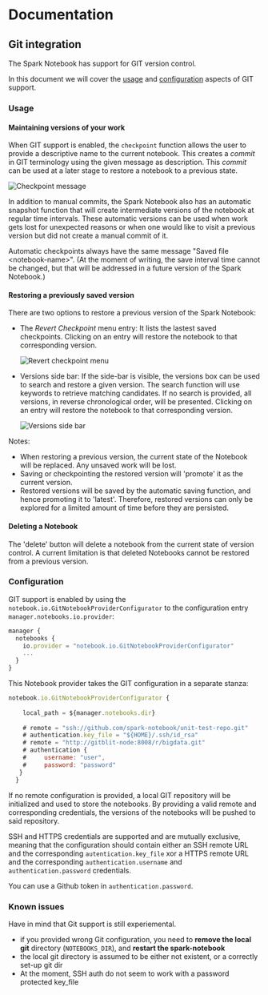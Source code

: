 # Documentation

## Git integration

The Spark Notebook has support for GIT version control.

In this document we will cover the [usage](#usage) and [configuration](#configuration) aspects of GIT support.


### Usage

#### Maintaining versions of your work

When GIT support is enabled, the `checkpoint` function allows the user to provide a descriptive name to the current notebook. This creates a _commit_ in GIT terminology using the given message as description. 
This _commit_ can be used at a later stage to restore a notebook to a previous state.

![Checkpoint message](../images/enterprise/checkpoint-message-highlighted.png)

In addition to manual commits, the Spark Notebook also has an automatic snapshot function that will create intermediate versions of the notebook at regular time intervals. These automatic versions can be used when work gets lost for unexpected reasons or when one would like to visit a previous version but did not create a manual commit of it.

Automatic checkpoints always have the same message "Saved file &lt;notebook-name&gt;". 
(At the moment of writing, the save interval time cannot be changed, but that will be addressed in a future version of the Spark Notebook.)

#### Restoring a previously saved version

There are two options to restore a previous version of the Spark Notebook:
* The _Revert Checkpoint_ menu entry: It lists the lastest saved checkpoints. Clicking on an entry will restore the notebook to that corresponding version. 

  ![Revert checkpoint menu](../images/enterprise/revert-checkpoint-menu.png)

* Versions side bar: If the side-bar is visible, the versions box can be used to search and restore a given version. The search function will use keywords to retrieve matching candidates. If no search is provided, all versions, in reverse chronological order, will be presented.  Clicking on an entry will restore the notebook to that corresponding version.

  ![Versions side bar](../images/enterprise/versions-side-bar.png)

Notes:
* When restoring a previous version, the current state of the Notebook will be replaced. Any unsaved work will be lost.
* Saving or checkpointing the restored version will 'promote' it as the current version.
* Restored versions will be saved by the automatic saving function, and hence promoting it to 'latest'. Therefore, restored versions can only be explored for a limited amount of time before they are persisted.

#### Deleting a Notebook

The 'delete' button will delete a notebook from the current state of version control. A current limitation is that deleted Notebooks cannot be restored from a previous version.


### Configuration

GIT support is enabled by using the `notebook.io.GitNotebookProviderConfigurator` to the configuration entry `manager.notebooks.io.provider`:

```javascript
manager {
  notebooks {
    io.provider = "notebook.io.GitNotebookProviderConfigurator"
    ...
  }
}
```

This Notebook provider takes the GIT configuration in a separate stanza:

```javascript
notebook.io.GitNotebookProviderConfigurator {
   
    local_path = ${manager.notebooks.dir}
    
    # remote = "ssh://github.com/spark-notebook/unit-test-repo.git"
    # authentication.key_file = "${HOME}/.ssh/id_rsa"
    # remote = "http://gitblit-node:8008/r/bigdata.git"
    # authentication {
    #     username: "user",
    #     password: "password"
   }
  }
```
If no remote configuration is provided, a local GIT repository will be initialized and used to store the notebooks.
By providing a valid remote and corresponding credentials, the versions of the notebooks will be pushed to said repository.

SSH and HTTPS credentials are supported and are mutually exclusive, meaning that the configuration should contain either an SSH remote URL and the corresponding `autentication.key_file` xor a HTTPS remote URL and the corresponding `authentication.username` and `authentication.password` credentials.

You can use a Github token in `authentication.password`.

### Known issues

Have in mind that Git support is still experiemental.

- if you provided wrong Git configuration, you need to **remove the local git** directory (`NOTEBOOKS_DIR`), and **restart the spark-notebook**
- the local git directory is assumed to be either not existent, or a correctly set-up git dir
- At the moment, SSH auth do not seem to work with a password protected key_file
